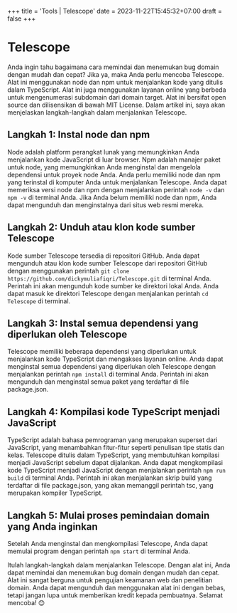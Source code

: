 +++
title = 'Tools | Telescope'
date = 2023-11-22T15:45:32+07:00
draft = false
+++

# Telescope

Anda ingin tahu bagaimana cara memindai dan menemukan bug domain dengan mudah dan cepat? Jika ya, maka Anda perlu mencoba Telescope. Alat ini menggunakan node dan npm untuk menjalankan kode yang ditulis dalam TypeScript. Alat ini juga menggunakan layanan online yang berbeda untuk mengenumerasi subdomain dari domain target. Alat ini bersifat open source dan dilisensikan di bawah MIT License. Dalam artikel ini, saya akan menjelaskan langkah-langkah dalam menjalankan Telescope.

## Langkah 1: Instal node dan npm

Node adalah platform perangkat lunak yang memungkinkan Anda menjalankan kode JavaScript di luar browser. Npm adalah manajer paket untuk node, yang memungkinkan Anda menginstal dan mengelola dependensi untuk proyek node Anda. Anda perlu memiliki node dan npm yang terinstal di komputer Anda untuk menjalankan Telescope. Anda dapat memeriksa versi node dan npm dengan menjalankan perintah `node -v` dan `npm -v` di terminal Anda. Jika Anda belum memiliki node dan npm, Anda dapat mengunduh dan menginstalnya dari situs web resmi mereka.

## Langkah 2: Unduh atau klon kode sumber Telescope

Kode sumber Telescope tersedia di repositori GitHub. Anda dapat mengunduh atau klon kode sumber Telescope dari repositori GitHub dengan menggunakan perintah `git clone https://github.com/dickymuliafiqri/Telescope.git` di terminal Anda. Perintah ini akan mengunduh kode sumber ke direktori lokal Anda. Anda dapat masuk ke direktori Telescope dengan menjalankan perintah `cd Telescope` di terminal.

## Langkah 3: Instal semua dependensi yang diperlukan oleh Telescope

Telescope memiliki beberapa dependensi yang diperlukan untuk menjalankan kode TypeScript dan mengakses layanan online. Anda dapat menginstal semua dependensi yang diperlukan oleh Telescope dengan menjalankan perintah `npm install` di terminal Anda. Perintah ini akan mengunduh dan menginstal semua paket yang terdaftar di file package.json.

## Langkah 4: Kompilasi kode TypeScript menjadi JavaScript

TypeScript adalah bahasa pemrograman yang merupakan superset dari JavaScript, yang menambahkan fitur-fitur seperti penulisan tipe statis dan kelas. Telescope ditulis dalam TypeScript, yang membutuhkan kompilasi menjadi JavaScript sebelum dapat dijalankan. Anda dapat mengkompilasi kode TypeScript menjadi JavaScript dengan menjalankan perintah `npm run build` di terminal Anda. Perintah ini akan menjalankan skrip build yang terdaftar di file package.json, yang akan memanggil perintah tsc, yang merupakan kompiler TypeScript.

## Langkah 5: Mulai proses pemindaian domain yang Anda inginkan

Setelah Anda menginstal dan mengkompilasi Telescope, Anda dapat memulai program dengan perintah `npm start` di terminal Anda.

Itulah langkah-langkah dalam menjalankan Telescope. Dengan alat ini, Anda dapat memindai dan menemukan bug domain dengan mudah dan cepat. Alat ini sangat berguna untuk pengujian keamanan web dan penelitian domain. Anda dapat mengunduh dan menggunakan alat ini dengan bebas, tetapi jangan lupa untuk memberikan kredit kepada pembuatnya. Selamat mencoba! 😊
